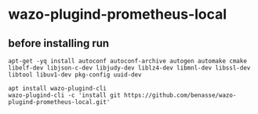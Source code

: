 # wazo-plugind-prometheus-local
## before installing run

```
apt-get -yq install autoconf autoconf-archive autogen automake cmake libelf-dev libjson-c-dev libjudy-dev liblz4-dev libmnl-dev libssl-dev libtool libuv1-dev pkg-config uuid-dev
```

```
apt install wazo-plugind-cli
wazo-plugind-cli -c 'install git https://github.com/benasse/wazo-plugind-prometheus-local.git'
```
